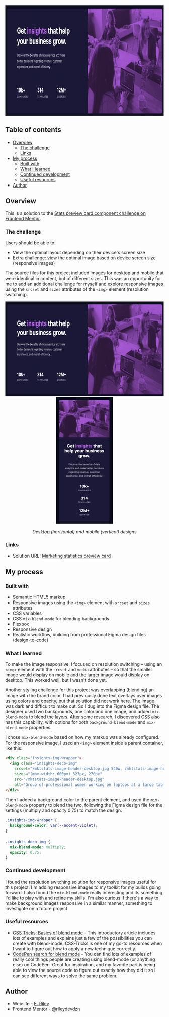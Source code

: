 <div align="center">
  <img
  src="Stats card - desktop.png"
  alt="Marketing card outlining how data statistics can help a business grow"
  height="350px">
</div>

## Table of contents

- [Overview](#overview)
  - [The challenge](#the-challenge)
  - [Links](#links)
- [My process](#my-process)
  - [Built with](#built-with)
  - [What I learned](#what-i-learned)
  - [Continued development](#continued-development)
  - [Useful resources](#useful-resources)
- [Author](#author)

## Overview

This is a solution to the [Stats preview card component challenge on Frontend Mentor](https://www.frontendmentor.io/challenges/stats-preview-card-component-8JqbgoU62).

### The challenge

Users should be able to:

- View the optimal layout depending on their device's screen size
- Extra challenge: view the optimal image based on device screen size (responsive images)

The source files for this project included images for desktop and mobile that were identical in content, but of different sizes. This was an opportunity for me to add an additional challenge for myself and explore responsive images using the `srcset` and `sizes` attributes of the `<img>` element (resolution switching). 

<div align="center">
  <img 
    src="Stats card - desktop.png"
    alt="Marketing card outlining how data statistics can help a business grow, desktop version horizontal display with product description with statistics on the left and decorative image on the right"
    height="300px">
  <img 
    src="Stats card - mobile.png"
    alt="Marketing card outlining how data statistics can help a business grow, mobile version vertical display with decorative image on top and product description with statistics on the bottom"
    height="400px">
    <p><em>Desktop (horizontal) and mobile (vertical) designs</em></p>
</div> 


### Links

- Solution URL: [Marketing statistics preview card](https://rileydevdzn.github.io/marketing-statistics-card/)

## My process

### Built with

- Semantic HTML5 markup
- Responsive images using the `<img>` element with `srcset` and `sizes` attributes
- CSS variables
- CSS `mix-blend-mode` for blending backgrounds
- Flexbox
- Responsive design
- Realistic workflow, building from professional Figma design files (design-to-code)

### What I learned

To make the image responsive, I focused on resolution switching – using an `<img>` element with the `srcset` and `media` attributes – so that the smaller image would display on mobile and the larger image would display on desktop. This worked well, but I wasn't done yet.

Another styling challenge for this project was overlapping (blending) an image with the brand color. I had previously done text overlays over images using colors and opacity, but that solution did not work here. The image was dark and difficult to make out. So I dug into the Figma design file. The designer used two backgrounds, one color and one image, and added `mix-blend-mode` to blend the layers. After some research, I discovered CSS also has this capability, with options for both `background-blend-mode` and `mix-blend-mode` properties.

I chose `mix-blend-mode` based on how my markup was already configured. For the responsive image, I used an `<img>` element inside a parent container, like this:

```html
<div class="insights-img-wrapper">
  <img class="insights-deco-img"
    srcset="/mktstats-image-header-desktop.jpg 540w, /mktstats-image-header-mobile.jpg 654w"
    sizes="(max-width: 600px) 327px, 270px"
    src="/mktstats-image-header-desktop.jpg"
    alt="Group of professional women working on laptops at a large table in an office space">
</div>
```

Then I added a background color to the parent element, and used the `mix-blend-mode` property to blend the two, following the Figma design file for the settings (multiply and opacity 0.75) to match the design. 

```CSS
.insights-img-wrapper {
  background-color: var(--accent-violet);
}

.insights-deco-img {
  mix-blend-mode: multiply;
  opacity: 0.75;
}
```

### Continued development

I found the resolution switching solution for responsive images useful for this project; I'm adding responsive images to my toolkit for my builds going forward. I also found the `mix-blend-mode` really interesting and its something I'd like to play with and refine my skills. I'm also curious if there's a way to make background images responsive in a similar manner, something to investigate on a future project. 

### Useful resources

- [CSS Tricks: Basics of blend mode](https://css-tricks.com/basics-css-blend-modes/) - This introductory article includes lots of examples and explains just a few of the possibilities you can create with blend-mode. CSS-Tricks is one of my go-to resources when I want to figure out how to apply a new technique correctly. 
- [CodePen search for blend mode](https://codepen.io/search/pens?q=blend+mode) - You can find lots of examples of really cool things people are creating using blend-mode (or anything else) on CodePen. Great for inspiration, and my favorite part is being able to view the source code to figure out exactly how they did it so I can see different ways to solve the same problem.

## Author

- Website - [E. Riley](https://rileydevdzn.webflow.io)
- Frontend Mentor - [@rileydevdzn](https://www.frontendmentor.io/profile/rileydevdzn)
